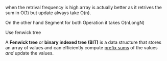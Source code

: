 when the retrival frequency is high array is actually better as it retrives the sum in O(1) but update always take O(n).

On the other hand Segment for both Operation it takes O(nLongN)

Use fenwick tree

A **Fenwick tree** or **binary indexed tree** **(BIT)** is a data structure that stores an array of values and can efficiently compute [prefix sums](https://en.wikipedia.org/wiki/Prefix_sum "Prefix sum") of the values _and_ update the values.